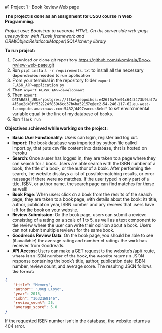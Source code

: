 #1 Project 1 - Book Review Web page


**The project is done as an assignment for CS50 course in Web Programming.**

_Project uses Bootstrap to decorate HTML. On the server side web-page uses python with FLask framework and ORM(ObjectRelationalMapper)SQLAlchemy library_

**To run project:**
1. Download or clone git repository https://github.com/akomiqaia/Book-review-web-page.git
2. Run ```pip3 install -r requirements.txt``` to install all the necessary dependecies needed to run application
3. From your terminal in the repository folder ```export FLASK_APP=application.py```
4. Then ```export FLASK_ENV=development```
5. Then ```export DATABASE_URL="postgres://ftkelgeppoihqs:e426f6a7ee01c64a3473b96af7a4f5ae2d40ff532224f85966cc37b6ba52157e@ec2-54-246-117-62.eu-west-1.compute.amazonaws.com:5432/d497eaccus6eki"``` to set environmental variable equal to the link of my database of books.
5. Run ```flask run```


__Objectives achieved while working on the project:__


- **Basic User Functionality**: Users can login, register and log out.
- **Import**: The book database was imported by python file called import.py, that puts csv file content into database, that is hosted on Heroku 
- **Search**: Once a user has logged in, they are taken to a page where they can search for a book. Users are able search with the ISBN number of a book, the title of a book, or the author of a book. After performing the search, the website displays a list of possible matching results, or error message if there were no matches. If the user typed in only part of a title, ISBN, or author name, the search page can find matches for those as well!
- **Book Page**: When users click on a book from the results of the search page, they are taken to a book page, with details about the book: its title, author, publication year, ISBN number, and any reviews that users have left for the book on your website.
- **Review Submission**: On the book page, users can submit a review: consisting of a rating on a scale of 1 to 5, as well as a text component to the review where the user can write their opinion about a book. Users can not submit multiple reviews for the same book. 
- **Goodreads Review Data**: On the book page, you should be able to see (if available) the average rating and number of ratings the work has received from Goodreads.
- **API Access**: Users  can make a GET request to the website’s /api/<isbn> route, where <isbn> is an ISBN number of the book, the website returns a JSON response containing the book’s title, author, publication date, ISBN number, review count, and average score. The resulting JSON follows the format:
```JSON
{
    "title": "Memory",
    "author": "Doug Lloyd",
    "year": 2015,
    "isbn": "1632168146",
    "review_count": 28,
    "average_score": 5.0
}
```
If the requested ISBN number isn’t in the database, the website returns a 404 error.

